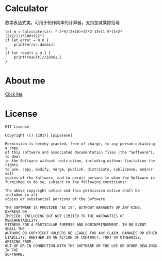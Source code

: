 # Calculator
数学表达式类，可用于制作简单的计算器，支持加减乘除括号

    let m = Calculate(str: "-2*9/(2+10)+22*2-13+11.9*(1+2*(2+2/1))*100+222")
	if let error = m.0 {
        print(error.domain)
    }
    if let result = m.1 {
        print(result)//10961.5
    }
# About me
[Click Me](http://jokeryellow.github.io)

# License

	MIT License

	Copyright (c) [2017] [pipasese]

	Permission is hereby granted, free of charge, to any person obtaining a copy
	of this software and associated documentation files (the "Software"), to deal
	in the Software without restriction, including without limitation the rights
	to use, copy, modify, merge, publish, distribute, sublicense, and/or sell
	copies of the Software, and to permit persons to whom the Software is
	furnished to do so, subject to the following conditions:

	The above copyright notice and this permission notice shall be included in all
	copies or substantial portions of the Software.

	THE SOFTWARE IS PROVIDED "AS IS", WITHOUT WARRANTY OF ANY KIND, EXPRESS OR
	IMPLIED, INCLUDING BUT NOT LIMITED TO THE WARRANTIES OF MERCHANTABILITY,
	FITNESS FOR A PARTICULAR PURPOSE AND NONINFRINGEMENT. IN NO EVENT SHALL THE
	AUTHORS OR COPYRIGHT HOLDERS BE LIABLE FOR ANY CLAIM, DAMAGES OR OTHER
	LIABILITY, WHETHER IN AN ACTION OF CONTRACT, TORT OR OTHERWISE, ARISING FROM,
	OUT OF OR IN CONNECTION WITH THE SOFTWARE OR THE USE OR OTHER DEALINGS IN THE
	SOFTWARE.

